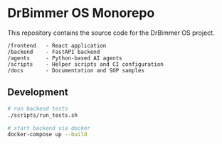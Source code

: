 # DrBimmer OS Monorepo

This repository contains the source code for the DrBimmer OS project.

```
/frontend   - React application
/backend    - FastAPI backend
/agents     - Python-based AI agents
/scripts    - Helper scripts and CI configuration
/docs       - Documentation and SOP samples
```

## Development

```bash
# run backend tests
./scripts/run_tests.sh

# start backend via docker
docker-compose up --build
```
